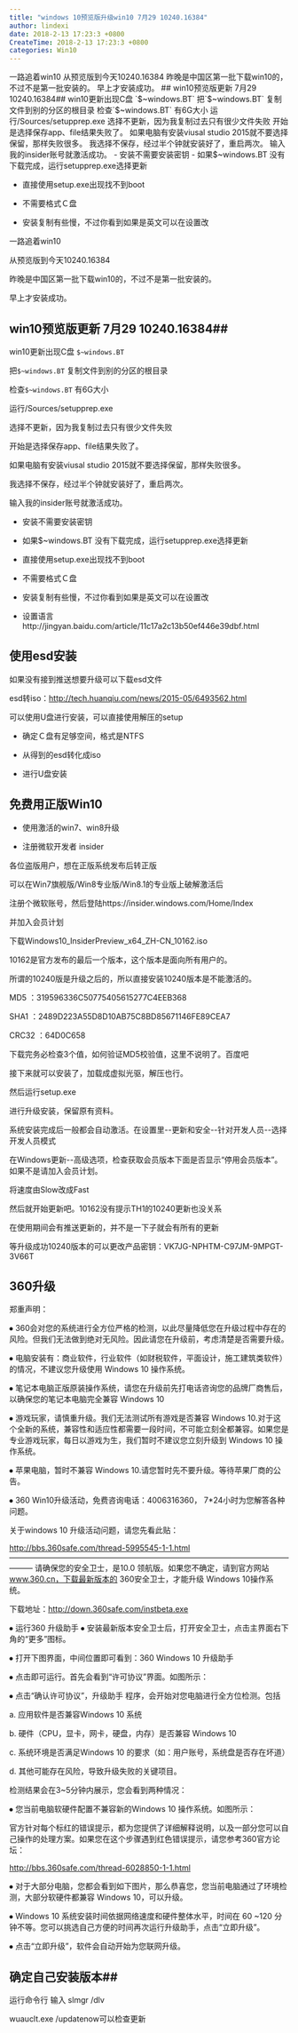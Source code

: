 ```yaml
---
title: "windows 10预览版升级win10 7月29 10240.16384"
author: lindexi
date: 2018-2-13 17:23:3 +0800
CreateTime: 2018-2-13 17:23:3 +0800
categories: Win10
---
```


<div id="toc"></div>
一路追着win10
从预览版到今天10240.16384
昨晚是中国区第一批下载win10的，不过不是第一批安装的。
早上才安装成功。
## win10预览版更新 7月29 10240.16384##
win10更新出现C盘 `$~windows.BT` 
把`$~windows.BT` 复制文件到别的分区的根目录
检查`$~windows.BT` 有6G大小
运行/Sources/setupprep.exe
选择不更新，因为我复制过去只有很少文件失败
开始是选择保存app、file结果失败了。
如果电脑有安装viusal studio 2015就不要选择保留，那样失败很多。
我选择不保存，经过半个钟就安装好了，重启两次。
输入我的insider账号就激活成功。
 - 安装不需要安装密钥
 - 如果$~windows.BT 没有下载完成，运行setupprep.exe选择更新
 
 - 直接使用setup.exe出现找不到boot
  
 - 不需要格式Ｃ盘
 
 - 安装复制有些慢，不过你看到如果是英文可以在设置改
 

<!--more-->



<div id="toc"></div>

一路追着win10

从预览版到今天10240.16384

昨晚是中国区第一批下载win10的，不过不是第一批安装的。

早上才安装成功。

## win10预览版更新 7月29 10240.16384##

win10更新出现C盘 `$~windows.BT` 

把`$~windows.BT` 复制文件到别的分区的根目录

检查`$~windows.BT` 有6G大小

运行/Sources/setupprep.exe

选择不更新，因为我复制过去只有很少文件失败

开始是选择保存app、file结果失败了。

如果电脑有安装viusal studio 2015就不要选择保留，那样失败很多。

我选择不保存，经过半个钟就安装好了，重启两次。

输入我的insider账号就激活成功。

 - 安装不需要安装密钥

 - 如果$~windows.BT 没有下载完成，运行setupprep.exe选择更新
 
 - 直接使用setup.exe出现找不到boot
  
 - 不需要格式Ｃ盘
 
 - 安装复制有些慢，不过你看到如果是英文可以在设置改
 
 - 设置语言http://jingyan.baidu.com/article/11c17a2c13b50ef446e39dbf.html
 

## 使用esd安装 ##

如果没有接到推送想要升级可以下载esd文件

esd转iso：http://tech.huanqiu.com/news/2015-05/6493562.html

可以使用U盘进行安装，可以直接使用解压的setup

 - 确定Ｃ盘有足够空间，格式是NTFS
  
 - 从得到的esd转化成iso
  
 - 进行U盘安装
 

## 免费用正版Win10 ##

 - 使用激活的win7、win8升级
 
 - 注册微软开发者 insider
 
各位盗版用户，想在正版系统发布后转正版

可以在Win7旗舰版/Win8专业版/Win8.1的专业版上破解激活后

注册个微软账号，然后登陆https://insider.windows.com/Home/Index

并加入会员计划

下载Windows10_InsiderPreview_x64_ZH-CN_10162.iso

10162是官方发布的最后一个版本，这个版本是面向所有用户的。

所谓的10240版是升级之后的，所以直接安装10240版本是不能激活的。

MD5     ：319596336C50775405615277C4EEB368

SHA1    ：2489D223A55D8D10AB75C8BD85671146FE89CEA7

CRC32   ：64D0C658

下载完务必检查3个值，如何验证MD5校验值，这里不说明了。百度吧

接下来就可以安装了，加载成虚拟光驱，解压也行。

然后运行setup.exe

进行升级安装，保留原有资料。

系统安装完成后一般都会自动激活。在设置里--更新和安全--针对开发人员--选择开发人员模式

在Windows更新--高级选项，检查获取会员版本下面是否显示“停用会员版本”。如果不是请加入会员计划。

将速度由Slow改成Fast

然后就开始更新吧。10162没有提示TH1的10240更新也没关系

在使用期间会有推送更新的，并不是一下子就会有所有的更新

等升级成功10240版本的可以更改产品密钥：VK7JG-NPHTM-C97JM-9MPGT-3V66T


## 360升级 ##

郑重声明：

⦁	360会对您的系统进行全方位严格的检测，以此尽量降低您在升级过程中存在的风险。但我们无法做到绝对无风险。因此请您在升级前，考虑清楚是否需要升级。

⦁	电脑安装有：商业软件，行业软件（如财税软件，平面设计，施工建筑类软件）的情况，不建议您升级使用 Windows 10 操作系统。

⦁	笔记本电脑正版原装操作系统，请您在升级前先打电话咨询您的品牌厂商售后，以确保您的笔记本电脑完全兼容 Windows 10

⦁	游戏玩家，请慎重升级。我们无法测试所有游戏是否兼容 Windows 10.对于这个全新的系统，兼容性和适应性都需要一段时间，不可能立刻全都兼容。如果您是专业游戏玩家，每日以游戏为生，我们暂时不建议您立刻升级到 Windows 10 操作系统。

⦁	苹果电脑，暂时不兼容 Windows 10.请您暂时先不要升级。等待苹果厂商的公告。

⦁	360 Win10升级活动，免费咨询电话：4006316360， 7*24小时为您解答各种问题。

关于windows 10 升级活动问题，请您先看此贴：

http://bbs.360safe.com/thread-5995545-1-1.html
———————————————————————————————————————
请确保您的安全卫士，是10.0 领航版。如果您不确定，请到官方网站 www.360.cn，下载最新版本的 360安全卫士，才能升级 Windows 10操作系统。

下载地址：http://down.360safe.com/instbeta.exe

⦁	运行360 升级助手
⦁	安装最新版本安全卫士后，打开安全卫士，点击主界面右下角的“更多”图标。
 
⦁	打开下图界面，中间位置即可看到：360 Windows 10 升级助手
 
⦁	点击即可运行。首先会看到“许可协议”界面。如图所示：
 
⦁	点击“确认许可协议”，升级助手 程序，会开始对您电脑进行全方位检测。包括

a. 应用软件是否兼容Windows 10 系统

b. 硬件（CPU，显卡，网卡，硬盘，内存）是否兼容 Windows 10

c. 系统环境是否满足Windows 10 的要求（如：用户账号，系统盘是否存在坏道）

d. 其他可能存在风险，导致升级失败的关键项目。
 
检测结果会在3~5分钟内展示，您会看到两种情况：

⦁	您当前电脑软硬件配置不兼容新的Windows 10 操作系统。如图所示：
 

官方针对每个标红的错误提示，都为您提供了详细解释说明，以及一部分您可以自己操作的处理方案。如果您在这个步骤遇到红色错误提示，请您参考360官方论坛：

http://bbs.360safe.com/thread-6028850-1-1.html

⦁	对于大部分电脑，您都会看到如下图片，那么恭喜您，您当前电脑通过了环境检测，大部分软硬件都兼容 Windows 10，可以升级。

⦁	Windows 10 系统安装时间依据网络速度和硬件整体水平，时间在 60 ~120 分钟不等。您可以挑选自己方便的时间再次运行升级助手，点击“立即升级”。

⦁	点击“立即升级”，软件会自动开始为您联网升级。
 

## 确定自己安装版本##

运行命令行 输入  slmgr /dlv

wuauclt.exe /updatenow可以检查更新


